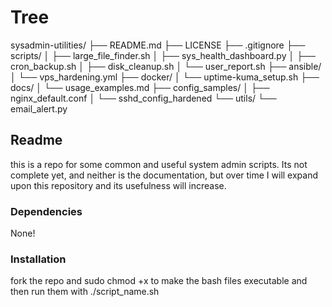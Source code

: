 # Tree

sysadmin-utilities/
├── README.md
├── LICENSE
├── .gitignore
├── scripts/
│   ├── large_file_finder.sh
│   ├── sys_health_dashboard.py
│   ├── cron_backup.sh
│   ├── disk_cleanup.sh
│   └── user_report.sh
├── ansible/
│   └── vps_hardening.yml
├── docker/
│   └── uptime-kuma_setup.sh
├── docs/
│   └── usage_examples.md
├── config_samples/
│   ├── nginx_default.conf
│   └── sshd_config_hardened
└── utils/
    └── email_alert.py

## Readme
this is a repo for some common and useful system admin scripts. Its not complete yet, and neither is the documentation, but over time I will expand upon this repository and its usefulness will increase.

### Dependencies
None!

### Installation
fork the repo and sudo chmod +x to make the bash files executable and then run them with ./script_name.sh




